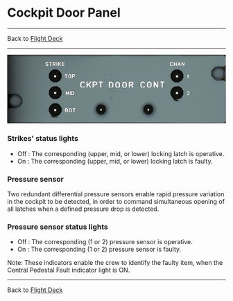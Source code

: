 # Cockpit Door Panel

---

Back to [Flight Deck](../flight-deck.md)

---


![Cockpit Door Panel](../../assets/a32nx-briefing/overhead-aft-panel/Cockpit-Door-Cont.png "Cockpit Door Panel")

### Strikes' status lights

- Off : The corresponding (upper, mid, or lower) locking latch is operative.
- On : The corresponding (upper, mid, or lower) locking latch is faulty.

###  Pressure sensor

Two redundant differential pressure sensors enable rapid pressure variation in the cockpit to be detected, in order to command simultaneous opening of all latches when a defined pressure
drop is detected.

### Pressure sensor status lights

- Off : The corresponding (1 or 2) pressure sensor is operative.
- On : The corresponding (1 or 2) pressure sensor is faulty.

Note: These indicators enable the crew to identify the faulty item, when the Central Pedestal Fault indicator light is ON.

---

Back to [Flight Deck](../flight-deck.md)

